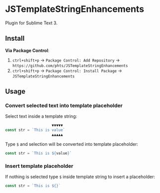 # JSTemplateStringEnhancements

Plugin for Sublime Text 3.

## Install

**Via Package Control**:

1. `ctrl+shift+p` &rarr; `Package Control: Add Repository` &rarr; `https://github.com/phts/JSTemplateStringEnhancements`
2. `ctrl+shift+p` &rarr; `Package Control: Install Package` &rarr; `JSTemplateStringEnhancements`

## Usage

### Convert selected text into template placeholder

Select text inside a template string:

```js
                     ▼▼▼▼▼
const str = `This is value`
                     ▲▲▲▲▲
```

Type `$` and selection will be converted into template placeholder:

```js
const str = `This is ${value}`
```

### Insert template placeholder

If nothing is selected type `$` inside template string to insert a placeholder:

```js
const str = `This is ${}`
```
